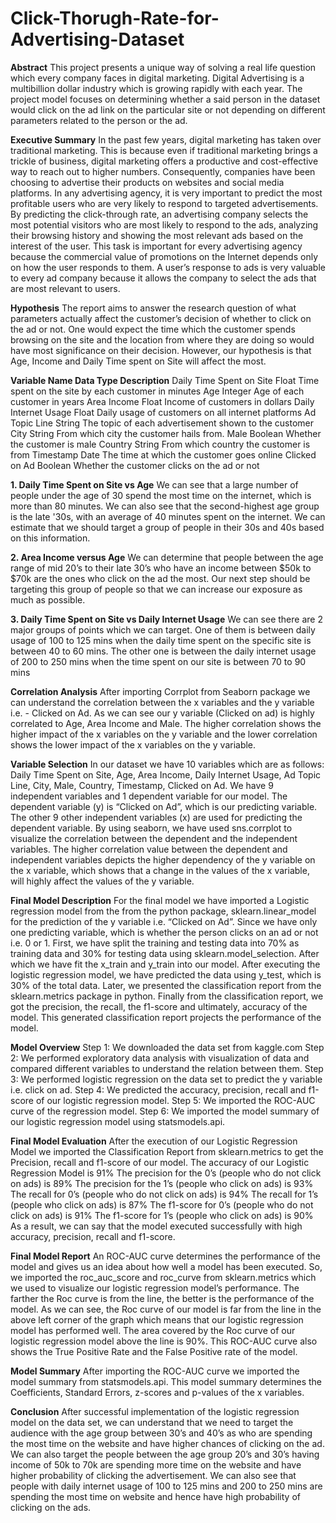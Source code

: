 # Click-Thorugh-Rate-for-Advertising-Dataset

**Abstract**
This project presents a unique way of solving a real life question which
every company faces in digital marketing. Digital Advertising is a multibillion dollar industry which is growing rapidly with each year. The
project model focuses on determining whether a said person in the
dataset would click on the ad link on the particular site or not
depending on different parameters related to the person or the ad.

**Executive Summary**
In the past few years, digital marketing has taken over traditional
marketing. This is because even if traditional marketing brings a trickle
of business, digital marketing offers a productive and cost-effective
way to reach out to higher numbers. Consequently, companies have
been choosing to advertise their products on websites and social
media platforms. In any advertising agency, it is very important to
predict the most profitable users who are very likely to respond to
targeted advertisements. By predicting the click-through rate, an
advertising company selects the most potential visitors who are most
likely to respond to the ads, analyzing their browsing history and
showing the most relevant ads based on the interest of the user. This
task is important for every advertising agency because the commercial
value of promotions on the Internet depends only on how the user
responds to them. A user’s response to ads is very valuable to every
ad company because it allows the company to select the ads that are
most relevant to users.

**Hypothesis**
The report aims to answer the research question of what parameters
actually affect the customer’s decision of whether to click on the ad or
not. One would expect the time which the customer spends browsing
on the site and the location from where they are doing so would have
most significance on their decision. However, our hypothesis is that
Age, Income and Daily Time spent on Site will affect the most.

**Variable Name Data Type Description**
Daily Time Spent on Site Float Time spent on the site by
each customer in minutes
Age Integer Age of each customer in
years
Area Income Float Income of customers in
dollars
Daily Internet Usage Float Daily usage of customers on
all internet platforms
Ad Topic Line String The topic of each
advertisement shown to the
customer
City String From which city the customer
hails from.
Male Boolean Whether the customer is male
Country String From which country the
customer is from
Timestamp Date The time at which the
customer goes online
Clicked on Ad Boolean Whether the customer clicks
on the ad or not

**1. Daily Time Spent on Site vs Age**
We can see that a large number of people under
the age of 30 spend the most time on the internet, which is more
than 80 minutes. We can also see that the second-highest age
group is the late '30s, with an average of 40 minutes spent on
the internet. We can estimate that we should target a group of
people in their 30s and 40s based on this information.

**2. Area Income versus Age**
We can determine that people between the
age range of mid 20’s to their late 30’s who have an income
between $50k to $70k are the ones who click on the ad the most.
Our next step should be targeting this group of people so that we
can increase our exposure as much as possible.

**3. Daily Time Spent on Site vs Daily Internet Usage**
We can see there are 2 major groups of points
which we can target. One of them is between daily usage of 100
to 125 mins when the daily time spent on the specific site is
between 40 to 60 mins. The other one is between the daily
internet usage of 200 to 250 mins when the time spent on our
site is between 70 to 90 mins

**Correlation Analysis**
After importing Corrplot from Seaborn package we can
understand the correlation between the x variables and the y
variable i.e. - Clicked on Ad.
As we can see our y variable (Clicked on ad) is highly correlated
to Age, Area Income and Male.
The higher correlation shows the higher impact of the x variables
on the y variable and the lower correlation shows the lower
impact of the x variables on the y variable.

**Variable Selection**
In our dataset we have 10 variables which are as follows: Daily
Time Spent on Site, Age, Area Income, Daily Internet Usage, Ad
Topic Line, City, Male, Country, Timestamp, Clicked on Ad. We
have 9 independent variables and 1 dependent variable for our
model. The dependent variable (y) is “Clicked on Ad”, which is
our predicting variable. The other 9 other independent variables
(x) are used for predicting the dependent variable. By using
seaborn, we have used sns.corrplot to visualize the correlation
between the dependent and the independent variables. The
higher correlation value between the dependent and
independent variables depicts the higher dependency of the y
variable on the x variable, which shows that a change in the
values of the x variable, will highly affect the values of the y
variable.

**Final Model Description**
For the final model we have imported a Logistic regression
model from the from the python package, sklearn.linear_model
for the prediction of the y variable i.e. “Clicked on Ad”. Since we
have only one predicting variable, which is whether the person
clicks on an ad or not i.e. 0 or 1. First, we have split the training
and testing data into 70% as training data and 30% for testing
data using sklearn.model_selection. After which we have fit the
x_train and y_train into our model. After executing the logistic
regression model, we have predicted the data using y_test,
which is 30% of the total data. Later, we presented the
classification report from the sklearn.metrics package in python.
Finally from the classification report, we got the precision, the
recall, the f1-score and ultimately, accuracy of the model. This
generated classification report projects the performance of the
model.

**Model Overview**
Step 1: We downloaded the data set from kaggle.com
Step 2: We performed exploratory data analysis with
visualization of data and compared different variables to
understand the relation between them.
Step 3: We performed logistic regression on the data set to
predict the y variable i.e. click on ad.
Step 4: We predicted the accuracy, precision, recall and f1-score
of our logistic regression model.
Step 5: We imported the ROC-AUC curve of the regression
model.
Step 6: We imported the model summary of our logistic
regression model using statsmodels.api.

**Final Model Evaluation**
After the execution of our Logistic Regression Model we imported the
Classification Report from sklearn.metrics to get the Precision, recall
and f1-score of our model.
The accuracy of our Logistic Regression Model is 91%
The precision for the 0’s (people who do not click on ads) is 89%
The precision for the 1’s (people who click on ads) is 93%
The recall for 0’s (people who do not click on ads) is 94%
The recall for 1’s (people who click on ads) is 87%
The f1-score for 0’s (people who do not click on ads) is 91%
The f1-score for 1’s (people who click on ads) is 90%
As a result, we can say that the model executed successfully with high
accuracy, precision, recall and f1-score.

**Final Model Report**
An ROC-AUC curve determines the performance of the model
and gives us an idea about how well a model has been
executed.
So, we imported the roc_auc_score and roc_curve from
sklearn.metrics which we used to visualize our logistic regression
model’s performance.
The farther the Roc curve is from the line, the better is the
performance of the model.
As we can see, the Roc curve of our model is far from the line in
the above left corner of the graph which means that our logistic
regression model has performed well. The area covered by the
Roc curve of our logistic regression model above the line is 90%.
This ROC-AUC curve also shows the True Positive Rate and the
False Positive rate of the model.

**Model Summary**
After importing the ROC-AUC curve we imported the model
summary from statsmodels.api. This model summary determines
the Coefficients, Standard Errors, z-scores and p-values of the x
variables.

**Conclusion**
After successful implementation of the logistic regression model
on the data set, we can understand that we need to target the
audience with the age group between 30’s and 40’s as who are
spending the most time on the website and have higher chances
of clicking on the ad. We can also target the people between the
age group 20’s and 30’s having income of 50k to 70k are
spending more time on the website and have higher probability
of clicking the advertisement. We can also see that people with
daily internet usage of 100 to 125 mins and 200 to 250 mins are
spending the most time on website and hence have high
probability of clicking on the ads.

